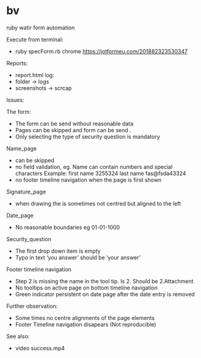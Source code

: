 # bv
ruby watir form automation

Execute from terminal:
- ruby specForm.rb chrome https://jotformeu.com/201882323530347

Reports: 
- report.html
log:
- folder -> logs
- screenshots -> scrcap


Issues:

The form:
- The form can be send without reasonable data
- Pages can be skipped and form can be send .
- Only selecting the type of security question is mandatory

Name_page
- can be skipped
- no field validation, eg. Name can contain numbers and special characters
 	Example: first name 3255324 last name fas@fsda43324
- no footer timeline navigation when the page is first shown

Signature_page
- when drawing the is sometimes not centred but aligned to the left

Date_page
- No reasonable boundaries eg 01-01-1000

Security_question
- The first drop down item is empty
- Typo in text ‘you answer’ should be ‘your answer’
 
Footer timeline navigation
- Step 2 is missing the name in the tool tip. Is 2. Should be 2.Attachment
- No tooltips on active page on bottom timeline navigation
- Green indicator persistent on date page after the date entry is removed


Further observation:
- Some times no centre alignments of the page elements
- Footer Timeline navigation disapears (Not reproducible)

See also: 
- video success.mp4


